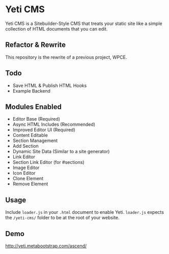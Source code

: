 # Yeti CMS
Yeti CMS is a Sitebuilder-Style CMS that treats your static site like a simple collection of HTML documents that you can edit.

## Refactor & Rewrite
This repository is the rewrite of a previous project, WPCE.

## Todo
- Save HTML & Publish HTML Hooks
- Example Backend

## Modules Enabled
- Editor Base (Required)
- Async HTML Includes (Recommended)
- Improved Editor UI (Required)
- Content Editable
- Section Management
- Add Section
- Dynamic Site Data (Similar to a site generator)
- Link Editor
- Section Link Editor (for #sections)
- Image Editor
- Icon Editor
- Clone Element
- Remove Element

## Usage
Include `loader.js` in your `.html` document to enable Yeti. `loader.js` expects the `/yeti-cms/` folder to be at the root of your website.

## Demo
http://yeti.metabootstrap.com/ascend/
